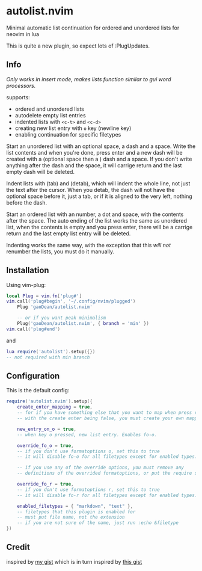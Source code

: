 # autolist.nvim
Minimal automatic list continuation for ordered and unordered lists for neovim in lua

This is quite a new plugin, so expect lots of :PlugUpdates.

## Info
*Only works in insert mode, makes lists function similar to gui word processors.*

supports:
* ordered and unordered lists
* autodelete empty list entries
* indented lists with `<c-t>` and `<c-d>`
* creating new list entry with `o` key (newline key)
* enabling continuation for specific filetypes

Start an unordered list with an optional space, a dash and a space. Write the list contents and when you're done, press enter and a new dash will be created with a (optional space then a ) dash and a space. If you don't write anything after the dash and the space, it will carrige return and the last empty dash will be deleted.

Indent lists with <c-t> (tab) and <c-d> (detab), which will indent the whole line, not just the text after the cursor. When you detab, the dash will not have the optional space before it, just a tab, or if it is aligned to the very left, nothing before the dash.

Start an ordered list with an number, a dot and space, with the contents after the space. The auto ending of the list works the same as unordered list, when the contents is empty and you press enter, there will be a carrige return and the last empty list entry will be deleted.

Indenting works the same way, with the exception that this *will not* renumber the lists, you must do it manually.

## Installation
Using vim-plug:
```lua
local Plug = vim.fn['plug#']
vim.call('plug#begin', '~/.config/nvim/plugged')
	Plug 'gaoDean/autolist.nvim'

	-- or if you want peak minimalism
	Plug('gaoDean/autolist.nvim', { branch = 'min' })
vim.call('plug#end')
```
and
```lua
lua require('autolist').setup({})
-- not required with min branch
```

## Configuration
This is the default config:
```lua
require('autolist.nvim').setup({
	create_enter_mapping = true,
	-- for if you have something else that you want to map when press return
	-- with the create enter being false, you must create your own mapping

	new_entry_on_o = true,
	-- when key o pressed, new list entry. Enables fo-o.

	override_fo_o = true,
	-- if you don't use formatoptions o, set this to true
	-- it will disable fo-o for all filetypes except for enabled types.

	-- if you use any of the override options, you must remove any
	-- definitions of the overrided formatoptions, or put the require setup after the formatoptions defintition.

	override_fo_r = true,
	-- if you don't use formatoptions r, set this to true
	-- it will disable fo-r for all filetypes except for enabled types.

	enabled_filetypes = { "markdown", "text" },
	-- filetypes that this plugin is enabled for
	-- must put file name, not the extension
	-- if you are not sure of the name, just run :echo &filetype
})
```

## Credit

inspired by [my gist](https://gist.github.com/gaoDean/288d01dfe64da66569fb6615c767e081)
which is in turn inspired by [this gist](https://gist.github.com/sedm0784/dffda43bcfb4728f8e90)
